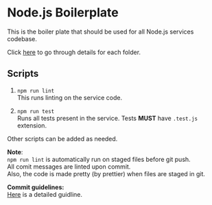 # Node.js Boilerplate

This is the boiler plate that should be used for all Node.js services codebase.

Click [here](docs/FOLDERS.md) to go through details for each folder.

## Scripts
1. `npm run lint`  
    This runs linting on the service code.

2. `npm run test`  
    Runs all tests present in the service.
    Tests **MUST** have `.test.js` extension.

Other scripts can be added as needed.

**Note**:  
`npm run lint` is automatically run on staged files before git push.  
All comit messages are linted upon commit.   
Also, the code is made pretty (by prettier) when files are staged in git.  

**Commit guidelines:**  
[Here](https://github.com/angular/angular/blob/master/CONTRIBUTING.md#submit) is a detailed guidline.
